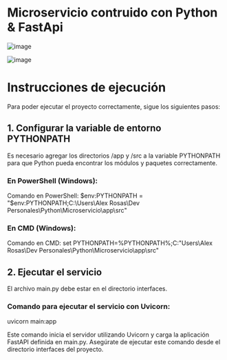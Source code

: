 <h1>Microservicio contruido con Python & FastApi</h1>

![image](https://github.com/alxxr/Microservicio/assets/79178497/a1e44d8b-fcec-4b89-b42b-7208c4d2d0f9)


![image](https://github.com/alxxr/Microservicio/assets/79178497/aa030559-9683-40e8-8f24-ba4b57c7220a)


<h1>Instrucciones de ejecución</h1>
Para poder ejecutar el proyecto correctamente, sigue los siguientes pasos:

<h2>1. Configurar la variable de entorno PYTHONPATH</h3>
Es necesario agregar los directorios /app y /src a la variable PYTHONPATH para que Python pueda encontrar los módulos y paquetes correctamente.

<h3>En PowerShell (Windows):</h3>

Comando en PowerShell: $env:PYTHONPATH = "$env:PYTHONPATH;C:\Users\Alex Rosas\Dev Personales\Python\Microservicio\app\src"

<h3>En CMD (Windows):</h3>

Comando en CMD: set PYTHONPATH=%PYTHONPATH%;C:\"Users\Alex Rosas\Dev Personales\Python\Microservicio\app\src"


<h2>2. Ejecutar el servicio</h2>
El archivo main.py debe estar en el directorio interfaces.

<h3>Comando para ejecutar el servicio con Uvicorn:</h3>

uvicorn main:app

Este comando inicia el servidor utilizando Uvicorn y carga la aplicación FastAPI definida en main.py. Asegúrate de ejecutar este comando desde el directorio interfaces del proyecto.



